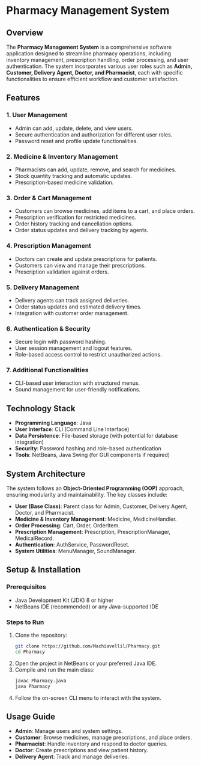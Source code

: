 # Pharmacy Management System

## Overview
The **Pharmacy Management System** is a comprehensive software application designed to streamline pharmacy operations, including inventory management, prescription handling, order processing, and user authentication. The system incorporates various user roles such as **Admin, Customer, Delivery Agent, Doctor, and Pharmacist**, each with specific functionalities to ensure efficient workflow and customer satisfaction.

## Features
### 1. **User Management**
- Admin can add, update, delete, and view users.
- Secure authentication and authorization for different user roles.
- Password reset and profile update functionalities.

### 2. **Medicine & Inventory Management**
- Pharmacists can add, update, remove, and search for medicines.
- Stock quantity tracking and automatic updates.
- Prescription-based medicine validation.

### 3. **Order & Cart Management**
- Customers can browse medicines, add items to a cart, and place orders.
- Prescription verification for restricted medicines.
- Order history tracking and cancellation options.
- Order status updates and delivery tracking by agents.

### 4. **Prescription Management**
- Doctors can create and update prescriptions for patients.
- Customers can view and manage their prescriptions.
- Prescription validation against orders.

### 5. **Delivery Management**
- Delivery agents can track assigned deliveries.
- Order status updates and estimated delivery times.
- Integration with customer order management.

### 6. **Authentication & Security**
- Secure login with password hashing.
- User session management and logout features.
- Role-based access control to restrict unauthorized actions.

### 7. **Additional Functionalities**
- CLI-based user interaction with structured menus.
- Sound management for user-friendly notifications.

## Technology Stack
- **Programming Language**: Java
- **User Interface**: CLI (Command Line Interface)
- **Data Persistence**: File-based storage (with potential for database integration)
- **Security**: Password hashing and role-based authentication
- **Tools**: NetBeans, Java Swing (for GUI components if required)

## System Architecture
The system follows an **Object-Oriented Programming (OOP)** approach, ensuring modularity and maintainability. The key classes include:
- **User (Base Class)**: Parent class for Admin, Customer, Delivery Agent, Doctor, and Pharmacist.
- **Medicine & Inventory Management**: Medicine, MedicineHandler.
- **Order Processing**: Cart, Order, OrderItem.
- **Prescription Management**: Prescription, PrescriptionManager, MedicalRecord.
- **Authentication**: AuthService, PasswordReset.
- **System Utilities**: MenuManager, SoundManager.

## Setup & Installation
### Prerequisites
- Java Development Kit (JDK) 8 or higher
- NetBeans IDE (recommended) or any Java-supported IDE

### Steps to Run
1. Clone the repository:
   ```sh
   git clone https://github.com/Machiavellil/Pharmacy.git
   cd Pharmacy
   ```
2. Open the project in NetBeans or your preferred Java IDE.
3. Compile and run the main class:
   ```sh
   javac Pharmacy.java
   java Pharmacy
   ```
4. Follow the on-screen CLI menu to interact with the system.

## Usage Guide
- **Admin**: Manage users and system settings.
- **Customer**: Browse medicines, manage prescriptions, and place orders.
- **Pharmacist**: Handle inventory and respond to doctor queries.
- **Doctor**: Create prescriptions and view patient history.
- **Delivery Agent**: Track and manage deliveries.



